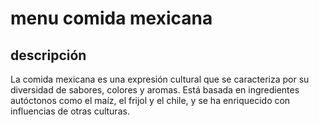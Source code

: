 # menu comida mexicana

## descripción

La comida mexicana es una expresión cultural que se caracteriza por su diversidad de sabores, colores y aromas. Está basada en ingredientes autóctonos como el maíz, el frijol y el chile, y se ha enriquecido con influencias de otras culturas. 